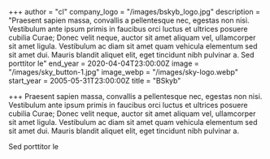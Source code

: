 +++
author = "cl"
company_logo = "/images/bskyb_logo.jpg"
description = "Praesent sapien massa, convallis a pellentesque nec, egestas non nisi. Vestibulum ante ipsum primis in faucibus orci luctus et ultrices posuere cubilia Curae; Donec velit neque, auctor sit amet aliquam vel, ullamcorper sit amet ligula. Vestibulum ac diam sit amet quam vehicula elementum sed sit amet dui. Mauris blandit aliquet elit, eget tincidunt nibh pulvinar a.  Sed porttitor le"
end_year = 2020-04-04T23:00:00Z
image = "/images/sky_button-1.jpg"
image_webp = "/images/sky-logo.webp"
start_year = 2005-05-31T23:00:00Z
title = "BSkyb"

+++
Praesent sapien massa, convallis a pellentesque nec, egestas non nisi. Vestibulum ante ipsum primis in faucibus orci luctus et ultrices posuere cubilia Curae; Donec velit neque, auctor sit amet aliquam vel, ullamcorper sit amet ligula. Vestibulum ac diam sit amet quam vehicula elementum sed sit amet dui. Mauris blandit aliquet elit, eget tincidunt nibh pulvinar a.

Sed porttitor le